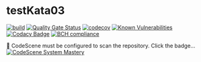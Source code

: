 # testKata03
[![build](https://github.com/undeadgrishnackh/testKata03/workflows/CI%20Build%20gate./badge.svg)](https://github.com/undeadgrishnackh/testKata03/actions?query=workflow%3A%22CI+Build+gate.%22)
[![Quality Gate Status](https://sonarcloud.io/api/project_badges/measure?project=undeadgrishnackh_testKata03&metric=alert_status)](https://sonarcloud.io/dashboard?id=undeadgrishnackh_testKata03)
[![codecov](https://codecov.io/gh/undeadgrishnackh/testKata03/branch/master/graph/badge.svg)](https://codecov.io/gh/undeadgrishnackh/testKata03)
[![Known Vulnerabilities](https://snyk.io/test/github/undeadgrishnackh/testKata03/badge.svg)](https://snyk.io/test/github/undeadgrishnackh/testKata03/)
[![Codacy Badge](https://api.codacy.com/project/badge/Grade/c8e046ebad254148950f6fea8f671594)](https://app.codacy.com/gh/undeadgrishnackh/testKata03/dashboard)
[![BCH compliance](https://bettercodehub.com/edge/badge/undeadgrishnackh/testKata03?branch=master)](https://bettercodehub.com/)

🚧 CodeScene must be configured to scan the repository. Click the badge...
[![CodeScene System Mastery](https://codescene.io/projects/7748/status-badges/system-mastery)](https://codescene.io/projects/7748)
